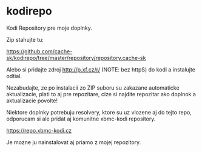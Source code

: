 # kodirepo

Kodi Repository pre moje doplnky.

Zip stahujte tu:

https://github.com/cache-sk/kodirepo/tree/master/repository/repository.cache-sk

Alebo si pridajte zdroj http://p.xf.cz/r/ (NOTE: bez httpS) do kodi a instalujte odtial.

Nezabudajte, ze po instalacii zo ZIP suboru su zakazane automaticke aktualizacie, plati to aj pre repozitare, cize si najdite repozitar ako doplnok a aktualizacie povolte!

Niektore doplnky potrebuju resolvery, ktore su uz vlozene aj do tejto repo, odporucam si ale pridat aj komunitne xbmc-kodi repository.

https://repo.xbmc-kodi.cz

Je mozne ju nainstalovat aj priamo z mojej repozitory.
